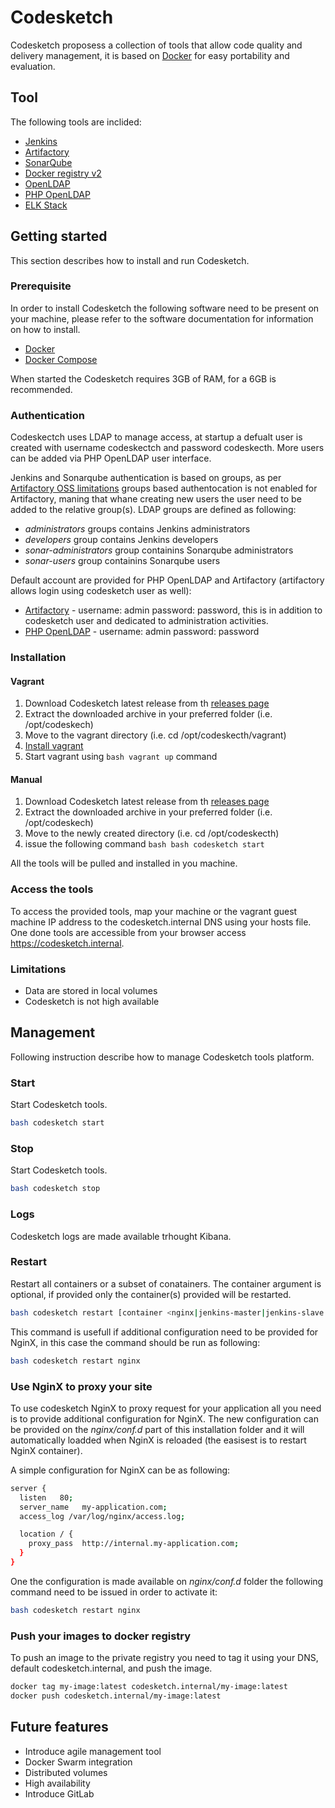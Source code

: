 # Codesketch

Codesketch proposess a collection of tools that allow code quality and delivery management, it is based on [Docker](https://www.docker.com) for easy portability and evaluation. 

## Tool

The following tools are inclided:
* [Jenkins](https://jenkins.io/)
* [Artifactory](https://www.jfrog.com/open-source/)
* [SonarQube](http://www.sonarqube.org/)
* [Docker registry v2](https://docs.docker.com/registry/)
* [OpenLDAP](http://www.openldap.org)
* [PHP OpenLDAP](http://phpldapadmin.sourceforge.net/wiki/index.php/Main_Page)
* [ELK Stack](https://www.elastic.co/webinars/introduction-elk-stack)

## Getting started

This section describes how to install and run Codesketch.

### Prerequisite

In order to install Codesketch the following software need to be present on your machine, please refer to the software documentation for information on how to install.

* [Docker](https://docs.docker.com/engine/quickstart/)
* [Docker Compose](https://docs.docker.com/compose/overview/)

When started the Codesketch requires 3GB of RAM, for a 6GB is recommended.

### Authentication

Codeskectch uses LDAP to manage access, at startup a defualt user is created with username codeskectch and password codeskecth. More users can be added via PHP OpenLDAP user interface. 

Jenkins and Sonarqube authentication is based on groups, as per [Artifactory OSS limitations](https://www.jfrog.com/confluence/display/RTF/Artifactory+Comparison+Matrix) groups based authentocation is not enabled for Artifactory, maning that whane creating new users the user need to be added to the relative group(s).
LDAP groups are defined as following:

 * *administrators* groups contains Jenkins administrators
 * *developers* group contains Jenkins developers
 * *sonar-administrators* group containins Sonarqube administrators
 * *sonar-users* group containins Sonarqube users

Default account are provided for PHP OpenLDAP and Artifactory (artifactory allows login using codesketch user as well):
* [Artifactory](https://www.jfrog.com/open-source/) - username: admin password: password, this is in addition to codesketch user and dedicated to administration activities.
* [PHP OpenLDAP](http://phpldapadmin.sourceforge.net/wiki/index.php/Main_Page) - username: admin password: password

### Installation

#### Vagrant
1. Download Codesketch latest release from th [releases page](https://github.com/quirinobrizi/codesketch/releases)
2. Extract the downloaded archive in your preferred folder (i.e. /opt/codeskech)
3. Move to the vagrant directory (i.e. cd /opt/codeskecth/vagrant)
4. [Install vagrant](https://www.vagrantup.com/docs/installation/) 
5. Start vagrant using ``` bash vagrant up ``` command

#### Manual
1. Download Codesketch latest release from th [releases page](https://github.com/quirinobrizi/codesketch/releases)
2. Extract the downloaded archive in your preferred folder (i.e. /opt/codeskech)
3. Move to the newly created directory (i.e. cd /opt/codeskecth)
4. issue the following command ```bash bash codesketch start ```

All the tools will be pulled and installed in you machine.

### Access the tools

To access the provided tools, map your machine or the vagrant guest machine IP address to the codesketch.internal DNS using  your hosts file.
One done tools are accessible from your browser access https://codesketch.internal.

### Limitations

* Data are stored in local volumes
* Codesketch is not high available 

## Management

Following instruction describe how to manage Codesketch tools platform.

### Start

Start Codesketch tools.

``` bash
bash codesketch start
```

### Stop

Start Codesketch tools.

``` bash
bash codesketch stop
```

### Logs

Codesketch logs are made available trhought Kibana.

### Restart
Restart all containers or a subset of conatainers. The container argument is optional, if provided only the container(s) provided will be restarted.

```bash
bash codesketch restart [container <nginx|jenkins-master|jenkins-slave|artifactory|registry|lighthouse|sonarqube|postgresql>]
```

This command is usefull if additional configuration need to be provided for NginX, in this case the command should be run as following:

```bash
bash codesketch restart nginx
```

### Use NginX to proxy your site

To use codesketch NginX to proxy request for your application all you need is to provide additional configuration for NginX. The new configuration can be provided on the *nginx/conf.d* part of this installation folder and it will automatically loadded when NginX is reloaded (the easisest is to restart NginX container).

A simple configuration for NginX can be as following:

```bash
server {
  listen   80;
  server_name   my-application.com;
  access_log /var/log/nginx/access.log;

  location / {
    proxy_pass  http://internal.my-application.com;
  }
}
```

One the configuration is made available on *nginx/conf.d* folder the following command need to be issued in order to activate it:

```bash
bash codesketch restart nginx
```

### Push your images to docker registry

To push an image to the private registry you need to tag it using your DNS, default codesketch.internal, and push the image.

```bash
docker tag my-image:latest codesketch.internal/my-image:latest
docker push codesketch.internal/my-image:latest
```

## Future features

* Introduce agile management tool
* Docker Swarm integration
* Distributed volumes
* High availability
* Introduce GitLab
